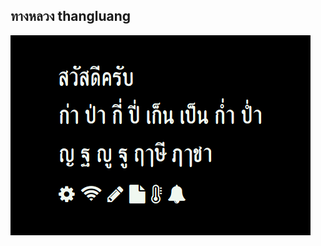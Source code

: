 ## ทางหลวง thangluang

![fonleb](https://raw.githubusercontent.com/BlynkGO/BlynkGO_font/master/Eng-Thai/thangluang/thangluang_40.png) 
